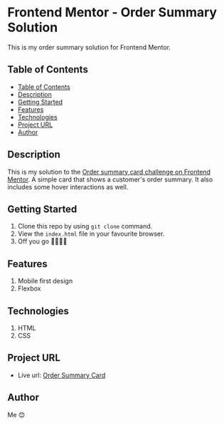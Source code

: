 # Frontend Mentor - Order Summary Solution

This is my order summary solution for Frontend Mentor.


## Table of Contents

  - [Table of Contents](#table-of-contents)
  - [Description](#description)
  - [Getting Started](#getting-started)
  - [Features](#features)
  - [Technologies](#technologies)
  - [Project URL](#project-url)
  - [Author](#author)


## Description
This is my solution to the [Order summary card challenge on Frontend Mentor](https://www.frontendmentor.io/challenges/order-summary-component-QlPmajDUj). A simple card that shows a customer's order summary. It also includes some hover interactions as well.

## Getting Started
1. Clone this repo by using `git clone` command.
2. View the `index.html` file in your favourite browser.
3.  Off you go 🏃🏾‍♀️💨

## Features
1. Mobile first design
2. Flexbox


## Technologies
1. HTML
2. CSS


## Project URL
 - Live url: [Order Summary Card](https://thisisyinka.github.io/)

## Author
Me 😊
